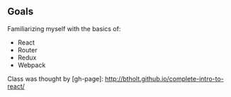 ## Goals

Familiarizing myself with the basics of:
- React
- Router
- Redux
- Webpack

Class was thought by [gh-page]: http://btholt.github.io/complete-intro-to-react/
